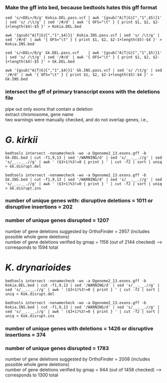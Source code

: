 
### Make the gff into bed, because bedtools hates this gff format
`sed 's/<DEL>/0/g' Kokia.DEL.pass.vcf | awk '{gsub("A|T|G|C","1",$5)}1' | sed 's/ /\t/g' | sed '/#/d' | awk '{ OFS="\t" } { print $1, $2, $2-1+length($4)-$5 }' > Kokia.DEL.bed` 

`awk '{gsub("A|T|G|C","1",$4)}1' Kokia.INS.pass.vcf | sed 's/ /\t/g' | sed '/#/d' | awk '{ OFS="\t" } { print $1, $2, $2-1+length($5)-$4 }' > Kokia.INS.bed` 


`sed 's/<DEL>/0/g' Gk.DEL.pass.vcf    | awk '{gsub("A|T|G|C","1",$5)}1' | sed 's/ /\t/g' | sed '/#/d' | awk '{ OFS="\t" } { print $1, $2, $2-1+length($4)-$5 }' > Gk.DEL.bed`

`awk '{gsub("A|T|G|C","1",$4)}1' Gk.INS.pass.vcf | sed 's/ /\t/g' | sed '/#/d' | awk '{ OFS="\t" } { print $1, $2, $2-1+length($5)-$4 }' > Gk.INS.bed` 


### intersect the gff of primary transcript exons with the deletions file  
pipe out only exons that contain a deletion  
extract chromosome, gene name  
two warnings were manually checked, and do not overlap genes, i.e.,  

# _G. kirkii_

`bedtools intersect -nonamecheck -wo -a Dgenome2_13.exons.gff -b Gk.DEL.bed | cut -f1,9,13 | sed '/WARNING/d' | sed 's/__.__.//g' | sed 's/__..__.//g' | awk ' ($3+1)%3!=0 { print } ' | cut -f2 | sort | uniq > Gk.disrupt.del`

`bedtools intersect -nonamecheck -wo -a Dgenome2_13.exons.gff -b Gk.INS.bed | cut -f1,9,13 | sed '/WARNING/d' | sed 's/__.__.//g' | sed 's/__..__.//g' | awk ' ($3+1)%3!=0 { print } ' | cut -f2 | sort | uniq > Gk.disrupt.ins`

### number of unique genes with: disruptive deletions = 1011   or    disruptive insertions = 202  
### number of unique genes disrupted = 1207  
number of gene deletions suggested by OrthoFinder = 2957 (includes possible whole gene deletions)  
number of gene deletions verified by gmap = 1156 (out of 2144 checked) --> corresponds to 1594 total



# _K. drynarioides_

`bedtools intersect -nonamecheck -wo -a Dgenome2_13.exons.gff -b Kokia.DEL.bed | cut -f1,9,13 | sed '/WARNING/d' | sed 's/__.__.//g' | sed 's/__..__.//g' | awk ' ($3+1)%3!=0 { print } ' | cut -f2 | sort | uniq > Kok.disrupt.del`

`bedtools intersect -nonamecheck -wo -a Dgenome2_13.exons.gff -b Kokia.INS.bed | cut -f1,9,13 | sed '/WARNING/d' | sed 's/__.__.//g' | sed 's/__..__.//g' | awk ' ($3+1)%3!=0 { print } ' | cut -f2 | sort | uniq > Kok.disrupt.ins`

### number of unique genes with deletions = 1426   or    disruptive insertions = 374  
### number of unique genes disrupted = 1783  
number of gene deletions suggested by OrthoFinder = 2008 (includes possible whole gene deletions)  
number of gene deletions verified by gmap = 944 (out of 1458 checked) --> corresponds to 1300 total

